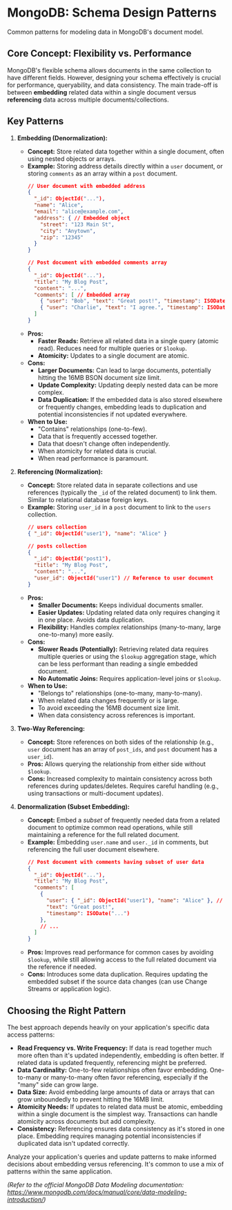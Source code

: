 # MongoDB: Schema Design Patterns

Common patterns for modeling data in MongoDB's document model.

## Core Concept: Flexibility vs. Performance

MongoDB's flexible schema allows documents in the same collection to have different fields. However, designing your schema effectively is crucial for performance, queryability, and data consistency. The main trade-off is between **embedding** related data within a single document versus **referencing** data across multiple documents/collections.

## Key Patterns

1.  **Embedding (Denormalization):**
    *   **Concept:** Store related data together within a single document, often using nested objects or arrays.
    *   **Example:** Storing address details directly within a `user` document, or storing `comments` as an array within a `post` document.
        ```json
        // User document with embedded address
        {
          "_id": ObjectId("..."),
          "name": "Alice",
          "email": "alice@example.com",
          "address": { // Embedded object
            "street": "123 Main St",
            "city": "Anytown",
            "zip": "12345"
          }
        }

        // Post document with embedded comments array
        {
          "_id": ObjectId("..."),
          "title": "My Blog Post",
          "content": "...",
          "comments": [ // Embedded array
            { "user": "Bob", "text": "Great post!", "timestamp": ISODate("...") },
            { "user": "Charlie", "text": "I agree.", "timestamp": ISODate("...") }
          ]
        }
        ```
    *   **Pros:**
        *   **Faster Reads:** Retrieve all related data in a single query (atomic read). Reduces need for multiple queries or `$lookup`.
        *   **Atomicity:** Updates to a single document are atomic.
    *   **Cons:**
        *   **Larger Documents:** Can lead to large documents, potentially hitting the 16MB BSON document size limit.
        *   **Update Complexity:** Updating deeply nested data can be more complex.
        *   **Data Duplication:** If the embedded data is also stored elsewhere or frequently changes, embedding leads to duplication and potential inconsistencies if not updated everywhere.
    *   **When to Use:**
        *   "Contains" relationships (one-to-few).
        *   Data that is frequently accessed together.
        *   Data that doesn't change often independently.
        *   When atomicity for related data is crucial.
        *   When read performance is paramount.

2.  **Referencing (Normalization):**
    *   **Concept:** Store related data in separate collections and use references (typically the `_id` of the related document) to link them. Similar to relational database foreign keys.
    *   **Example:** Storing `user_id` in a `post` document to link to the `users` collection.
        ```json
        // users collection
        { "_id": ObjectId("user1"), "name": "Alice" }

        // posts collection
        {
          "_id": ObjectId("post1"),
          "title": "My Blog Post",
          "content": "...",
          "user_id": ObjectId("user1") // Reference to user document
        }
        ```
    *   **Pros:**
        *   **Smaller Documents:** Keeps individual documents smaller.
        *   **Easier Updates:** Updating related data only requires changing it in one place. Avoids data duplication.
        *   **Flexibility:** Handles complex relationships (many-to-many, large one-to-many) more easily.
    *   **Cons:**
        *   **Slower Reads (Potentially):** Retrieving related data requires multiple queries or using the `$lookup` aggregation stage, which can be less performant than reading a single embedded document.
        *   **No Automatic Joins:** Requires application-level joins or `$lookup`.
    *   **When to Use:**
        *   "Belongs to" relationships (one-to-many, many-to-many).
        *   When related data changes frequently or is large.
        *   To avoid exceeding the 16MB document size limit.
        *   When data consistency across references is important.

3.  **Two-Way Referencing:**
    *   **Concept:** Store references on both sides of the relationship (e.g., `user` document has an array of `post_ids`, and `post` document has a `user_id`).
    *   **Pros:** Allows querying the relationship from either side without `$lookup`.
    *   **Cons:** Increased complexity to maintain consistency across both references during updates/deletes. Requires careful handling (e.g., using transactions or multi-document updates).

4.  **Denormalization (Subset Embedding):**
    *   **Concept:** Embed a *subset* of frequently needed data from a related document to optimize common read operations, while still maintaining a reference for the full related document.
    *   **Example:** Embedding `user.name` and `user._id` in comments, but referencing the full user document elsewhere.
        ```json
        // Post document with comments having subset of user data
        {
          "_id": ObjectId("..."),
          "title": "My Blog Post",
          "comments": [
            {
              "user": { "_id": ObjectId("user1"), "name": "Alice" }, // Embedded subset
              "text": "Great post!",
              "timestamp": ISODate("...")
            },
            // ...
          ]
        }
        ```
    *   **Pros:** Improves read performance for common cases by avoiding `$lookup`, while still allowing access to the full related document via the reference if needed.
    *   **Cons:** Introduces some data duplication. Requires updating the embedded subset if the source data changes (can use Change Streams or application logic).

## Choosing the Right Pattern

The best approach depends heavily on your application's specific data access patterns:

*   **Read Frequency vs. Write Frequency:** If data is read together much more often than it's updated independently, embedding is often better. If related data is updated frequently, referencing might be preferred.
*   **Data Cardinality:** One-to-few relationships often favor embedding. One-to-many or many-to-many often favor referencing, especially if the "many" side can grow large.
*   **Data Size:** Avoid embedding large amounts of data or arrays that can grow unboundedly to prevent hitting the 16MB limit.
*   **Atomicity Needs:** If updates to related data must be atomic, embedding within a single document is the simplest way. Transactions can handle atomicity across documents but add complexity.
*   **Consistency:** Referencing ensures data consistency as it's stored in one place. Embedding requires managing potential inconsistencies if duplicated data isn't updated correctly.

Analyze your application's queries and update patterns to make informed decisions about embedding versus referencing. It's common to use a mix of patterns within the same application.

*(Refer to the official MongoDB Data Modeling documentation: https://www.mongodb.com/docs/manual/core/data-modeling-introduction/)*